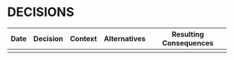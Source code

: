 # DECISIONS

| Date | Decision | Context | Alternatives | Resulting Consequences |
|------|----------|---------|--------------|------------------------|
|      |          |         |              |                        |
